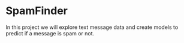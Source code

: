 # SpamFinder
In this project we will explore text message data and create models to predict if a message is spam or not.
